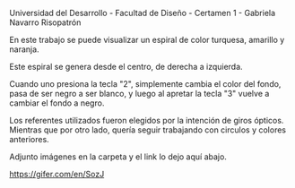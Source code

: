 Universidad del Desarrollo - Facultad de Diseño - Certamen 1 - Gabriela Navarro Risopatrón



En este trabajo se puede visualizar un espiral de color turquesa, amarillo y naranja. 

Este espiral se genera desde el centro, de derecha a izquierda.

Cuando uno presiona la tecla "2",  simplemente cambia el color del fondo, pasa de ser negro a ser blanco, y luego al apretar la tecla "3" vuelve a cambiar el fondo a negro.

Los referentes utilizados fueron elegidos por la intención de giros ópticos.
Mientras que por otro lado, quería seguir trabajando con circulos y colores anteriores. 

Adjunto imágenes en la carpeta y el link lo dejo aquí abajo.



https://gifer.com/en/SozJ 